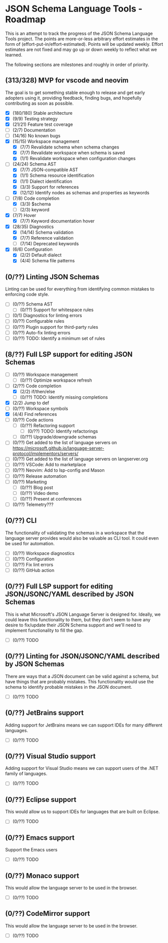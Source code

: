 # JSON Schema Language Tools - Roadmap

This is an attempt to track the progress of the JSON Schema Language Tools
project. The points are more-or-less arbitrary effort estimates in the form of
(effort-put-in/effort-estimated). Points will be updated weekly. Effort
estimates are not fixed and may go up or down weekly to reflect what we learned.

The following sections are milestones and roughly in order of priority.

## (313/328) MVP for vscode and neovim

The goal is to get something stable enough to release and get early adopters
using it, providing feedback, finding bugs, and hopefully contributing as soon
as possible.

- [x] (180/180) Stable architecture
- [x] (9/9) Testing strategy
- [x] (21/21) Feature test coverage
- [ ] (2/7) Documentation
- [ ] (14/16) No known bugs
- [x] (15/15) Workspace management
  - [x] (7/7) Revalidate schema when schema changes
  - [x] (7/7) Revalidate workspace when schema is saved
  - [x] (1/1) Revalidate workspace when configuration changes
- [ ] (24/24) Schema AST
  - [x] (7/7) JSON-compatible AST
  - [x] (1/1) Schema resource identification
  - [x] (1/1) Dialect identification
  - [x] (3/3) Support for references
  - [x] (12/12) Identify nodes as schemas and properties as keywords
- [ ] (7/8) Code completion
  - [x] (3/3) $schema
  - [ ] (2/3) keyword
- [x] (7/7) Hover
  - [x] (7/7) Keyword documentation hover
- [x] (28/35) Diagnostics
  - [x] (14/14) Schema validation
  - [x] (7/7) Reference validation
  - [ ] (7/14) Deprecated keywords
- [x] (6/6) Configuration
  - [x] (2/2) Default dialect
  - [x] (4/4) Schema file patterns
 
## (0/??) Linting JSON Schemas

Linting can be used for everything from identifying common mistakes to enforcing
code style.

- [ ] (0/??) Schema AST
  - [ ] (0/??) Support for whitespace rules
- [ ] (0/1) Diagnostics for linting errors
- [ ] (0/??) Configurable rules
- [ ] (0/??) Plugin support for third-party rules
- [ ] (0/??) Auto-fix linting errors
- [ ] (0/??) TODO: Identify a minimum set of rules

## (8/??) Full LSP support for editing JSON Schemas

- [ ] (0/??) Workspace management
  - [ ] (0/??) Optimize workspace refresh
- [ ] (2/??) Code completion
  - [x] (2/2) if/then/else
  - [ ] (0/??) TODO: Identify missing completions
- [x] (2/2) Jump to def
- [ ] (0/??) Workspace symbols
- [x] (4/4) Find references
- [ ] (0/??) Code actions
  - [ ] (0/??) Refactoring support
    - [ ] (0/??) TODO: Identify refactorings
  - [ ] (0/??) Upgrade/downgrade schemas
- [ ] (0/??) Get added to the list of language servers on
     https://microsoft.github.io/language-server-protocol/implementors/servers/
- [ ] (0/??) Get added to the list of language servers on langserver.org
- [ ] (0/??) VSCode: Add to marketplace
- [ ] (0/??) Neovim: Add to lsp-config and Mason
- [ ] (0/??) Release automation
- [ ] (0/??) Marketing
  - [ ] (0/??) Blog post
  - [ ] (0/??) Video demo
  - [ ] (0/??) Present at conferences
- [ ] (0/??) Telemetry???

## (0/??) CLI

The functionality of validating the schemas in a workspace that the language
server provides would also be valuable as CLI tool. It could even be used for
automation.

- [ ] (0/??) Workspace diagnostics
- [ ] (0/??) Configuration
- [ ] (0/??) Fix lint errors
- [ ] (0/??) GitHub action

## (0/??) Full LSP support for editing JSON/JSONC/YAML described by JSON Schemas

This is what Microsoft's JSON Language Server is designed for. Ideally, we could
leave this functionality to them, but they don't seem to have any desire to
fix/update their JSON Schema support and we'll need to implement functionality
to fill the gap.

- [ ] (0/??) TODO

## (0/??) Linting for JSON/JSONC/YAML described by JSON Schemas

There are ways that a JSON document can be valid against a schema, but have
things that are probably mistakes. This functionality would use the schema to
identify probable mistakes in the JSON document.

- [ ] (0/??) TODO

## (0/??) JetBrains support

Adding support for JetBrains means we can support IDEs for many different
languages.

- [ ] (0/??) TODO

## (0/??) Visual Studio support

Adding support for Visual Studio means we can support users of the .NET family
of languages.

- [ ] (0/??) TODO

## (0/??) Eclipse support

This would allow us to support IDEs for languages that are built on Eclipse.

- [ ] (0/??) TODO

## (0/??) Emacs support

Support the Emacs users

- [ ] (0/??) TODO

## (0/??) Monaco support

This would allow the language server to be used in the browser.

- [ ] (0/??) TODO

## (0/??) CodeMirror support

This would allow the language server to be used in the browser.

- [ ] (0/??) TODO
